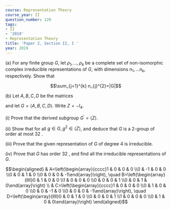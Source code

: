 ```yaml
---
course: Representation Theory
course_year: II
question_number: 129
tags:
- II
- '2019'
- Representation Theory
title: 'Paper 2, Section II, I '
year: 2019
---
```




(a) For any finite group $G$, let $\rho_{1}, \ldots, \rho_{k}$ be a complete set of non-isomorphic complex irreducible representations of $G$, with dimensions $n_{1}, \ldots n_{k}$, respectively. Show that

$$\sum_{j=1}^{k} n_{j}^{2}=|G|$$

(b) Let $A, B, C, D$ be the matrices

and let $G=\langle A, B, C, D\rangle$. Write $Z=-I_{4}$.

(i) Prove that the derived subgroup $G^{\prime}=\langle Z\rangle$.

(ii) Show that for all $g \in G, g^{2} \in\langle Z\rangle$, and deduce that $G$ is a 2-group of order at most 32 .

(iii) Prove that the given representation of $G$ of degree 4 is irreducible.

(iv) Prove that $G$ has order 32 , and find all the irreducible representations of $G$.

$$\begin{aligned}
& A=\left(\begin{array}{cccc}1 & 0 & 0 & 0 \\0 & -1 & 0 & 0 \\0 & 0 & 1 & 0 \\0 & 0 & 0 & -1\end{array}\right), \quad B=\left(\begin{array}{llll}0 & 1 & 0 & 0 \\1 & 0 & 0 & 0 \\0 & 0 & 0 & 1 \\0 & 0 & 1 & 0\end{array}\right) \\
& C=\left(\begin{array}{cccc}1 & 0 & 0 & 0 \\0 & 1 & 0 & 0 \\0 & 0 & -1 & 0 \\0 & 0 & 0 & -1\end{array}\right), \quad D=\left(\begin{array}{llll}0 & 0 & 1 & 0 \\0 & 0 & 0 & 1 \\1 & 0 & 0 & 0 \\0 & 1 & 0 & 0\end{array}\right) 
\end{aligned}$$